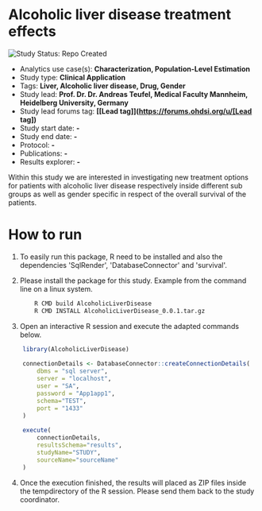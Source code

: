 Alcoholic liver disease treatment effects
=============

<img src="https://img.shields.io/badge/Study%20Status-Repo%20Created-lightgray.svg" alt="Study Status: Repo Created">

- Analytics use case(s): **Characterization, Population-Level Estimation**
- Study type: **Clinical Application**
- Tags: **Liver, Alcoholic liver disease, Drug, Gender**
- Study lead: **Prof. Dr. Dr. Andreas Teufel, Medical Faculty Mannheim, Heidelberg University, Germany**
- Study lead forums tag: **[[Lead tag]](https://forums.ohdsi.org/u/[Lead tag])**
- Study start date: **-**
- Study end date: **-**
- Protocol: **-**
- Publications: **-**
- Results explorer: **-**

Within this study we are interested in investigating new treatment options for patients with alcoholic liver disease respectively inside different sub groups as well as gender specific in respect of the overall survival of the patients.


How to run
===========

1. To easily run this package, R need to be installed and also the dependencies 'SqlRender', 'DatabaseConnector' and 'survival'.

2. Please install the package for this study. Example from the command line on a linux system.

   ```bash
       R CMD build AlcoholicLiverDisease
       R CMD INSTALL AlcoholicLiverDisease_0.0.1.tar.gz
   ````
 
3. Open an interactive R session and execute the adapted commands below.



  ```r
      library(AlcoholicLiverDisease)
      
      connectionDetails <- DatabaseConnector::createConnectionDetails(
          dbms = "sql server", 
          server = "localhost", 
          user = "SA", 
          password = "App1app1", 
          schema="TEST", 
          port = "1433"
      )
      
      execute(
          connectionDetails,
          resultsSchema="results",
          studyName="STUDY",
          sourceName="sourceName"
      )
  ```
4. Once the execution finished, the results will placed as ZIP files inside the tempdirectory of the R session. Please send them back to the study coordinator.
